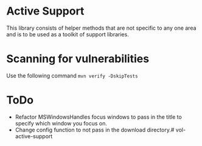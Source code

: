 # Active Support
This library consists of helper methods that are not specific to any one area and is to be used as a toolkit of support libraries. 


# Scanning for vulnerabilities
Use the following command ```mvn verify -DskipTests```

# ToDo
- Refactor MSWindowsHandles focus windows to pass in the title to specify which window you focus on.
- Change config function to not pass in the download directory.# vol-active-support
